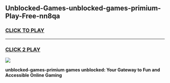 
## Unblocked-Games-unblocked-games-primium-Play-Free-nn8qa
<h3>
<a href="https://premium76.site?title=unblocked-games-primium&ref=22A">CLICK TO PLAY</a></h3>
<hr>

<h3>
<a href="https://premium76.site?title=unblocked-games-primium&ref=22A">CLICK 2 PLAY</a>
  
</h3>

<a href="https://premium76.site?title=unblocked-games-primium&ref=22A"><img src="https://clearcache.store/games.png"></a>


**unblocked-games-primium games unblocked: Your Gateway to Fun and Accessible Online Gaming**
